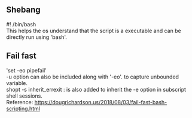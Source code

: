 ## Shebang
#! /bin/bash  </br>
This helps the os understand that the script is a executable and can be directly run using 'bash'.

## Fail fast
'set -eo pipefail'  </br>
-u option can also be included along with '-eo'. to capture unbounded variable. </br>
shopt -s inherit_errexit  : is also added to inherit the -e option in subscript shell sessions. </br> 
Reference: https://dougrichardson.us/2018/08/03/fail-fast-bash-scripting.html